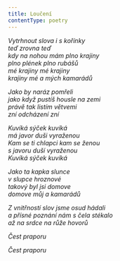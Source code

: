 ```yaml
---
title: Loučení
contentType: poetry
---
```


_Vytrhnout slova i s kořínky  
teď zrovna teď  
kdy na nohou mám plno krajiny  
plno plének plno rubášů  
mé krajiny mé krajiny  
krajiny mé a mých kamarádů_

  

_Jako by naráz pomřeli  
jako když pustíš housle na zemi  
právě tak listím větvemi  
zní odcházení zní_

  

_Kuvíká sýček kuvíká  
má javor duši vyraženou  
Kam se ti chlapci kam se ženou  
s javoru duší vyraženou  
Kuvíká sýček kuvíká_

  

_Jako ta kapka slunce  
v slupce hroznové  
takový byl jsi domove  
domove můj a kamarádů_

  

_Z vnitřností slov jsme osud hádali  
a přísné poznání nám s čela stékalo  
až na srdce na růže hovorů_

  

_Čest praporu_

  

_Čest praporu_
